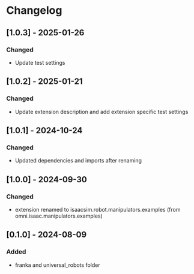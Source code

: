 # Changelog

## [1.0.3] - 2025-01-26
### Changed
- Update test settings

## [1.0.2] - 2025-01-21
### Changed
- Update extension description and add extension specific test settings

## [1.0.1] - 2024-10-24
### Changed
- Updated dependencies and imports after renaming


## [1.0.0] - 2024-09-30
### Changed
- extension renamed to isaacsim.robot.manipulators.examples (from omni.isaac.manipulators.examples)

## [0.1.0] - 2024-08-09
### Added
- franka and universal_robots folder
